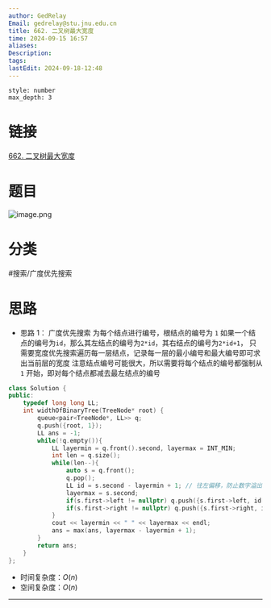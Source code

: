 ```yaml
---
author: GedRelay
Email: gedrelay@stu.jnu.edu.cn
title: 662. 二叉树最大宽度
time: 2024-09-15 16:57
aliases: 
Description: 
tags: 
lastEdit: 2024-09-18-12:48
---
```


```toc
style: number
max_depth: 3
```

# 链接
[662. 二叉树最大宽度](https://leetcode.cn/problems/maximum-width-of-binary-tree/) 

# 题目
![image.png](https://ged-pic-bed.oss-cn-guangzhou.aliyuncs.com/img/202409151658464.png)


# 分类
#搜索/广度优先搜索 

# 思路
- 思路 1：
广度优先搜索
为每个结点进行编号，根结点的编号为 `1` 
如果一个结点的编号为`id`，那么其左结点的编号为`2*id`，其右结点的编号为`2*id+1`，
只需要宽度优先搜索遍历每一层结点，记录每一层的最小编号和最大编号即可求出当前层的宽度
注意结点编号可能很大，所以需要将每个结点的编号都强制从 `1` 开始，即对每个结点都减去最左结点的编号 


```cpp
class Solution {
public:
    typedef long long LL;
    int widthOfBinaryTree(TreeNode* root) {
        queue<pair<TreeNode*, LL>> q;
        q.push({root, 1});
        LL ans = -1;
        while(!q.empty()){
            LL layermin = q.front().second, layermax = INT_MIN;
            int len = q.size();
            while(len--){
                auto s = q.front();
                q.pop();
                LL id = s.second - layermin + 1; // 往左偏移，防止数字溢出
                layermax = s.second;
                if(s.first->left != nullptr) q.push({s.first->left, id * 2});
                if(s.first->right != nullptr) q.push({s.first->right, id * 2 + 1});
            }
            cout << layermin << " " << layermax << endl;
            ans = max(ans, layermax - layermin + 1);
        }
        return ans;
    }
};
```


- 时间复杂度：${O\left( n \right)  }$ 
- 空间复杂度：${O\left( n \right)  }$ 


---

